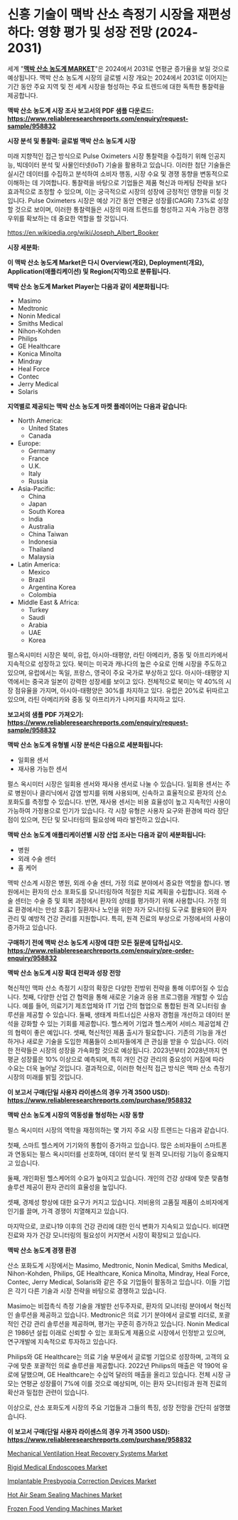 <p><h1>신흥 기술이 맥박 산소 측정기 시장을 재편성하다: 영향 평가 및 성장 전망 (2024-2031)</h1></p><p>세계 "<strong><a href="https://www.reliableresearchreports.com/pulse-oximeters-r958832?utm_campaign=106&utm_medium=8&utm_source=Github&utm_content=ia&utm_term=19102024&utm_id=pulse-oximeters">맥박 산소 농도계 MARKET</a></strong>"은 2024에서 2031로 연평균 증가율을 보일 것으로 예상됩니다. 맥박 산소 농도계 시장의 글로벌 시장 개요는 2024에서 2031로 이어지는 기간 동안 주요 지역 및 전 세계 시장을 형성하는 주요 트렌드에 대한 독특한 통찰력을 제공합니다.</p>
<p><strong>맥박 산소 농도계 시장 조사 보고서의 PDF 샘플 다운로드: <a href="https://www.reliableresearchreports.com/enquiry/request-sample/958832?utm_campaign=106&utm_medium=8&utm_source=Github&utm_content=ia&utm_term=19102024&utm_id=pulse-oximeters">https://www.reliableresearchreports.com/enquiry/request-sample/958832</a></strong></p>
<p><strong>시장 분석 및 통찰력: 글로벌 맥박 산소 농도계 시장</strong></p>
<p><p>미래 지향적인 접근 방식으로 Pulse Oximeters 시장 통찰력을 수집하기 위해 인공지능, 빅데이터 분석 및 사물인터넷(IoT) 기술을 활용하고 있습니다. 이러한 첨단 기술들은 실시간 데이터를 수집하고 분석하여 소비자 행동, 시장 수요 및 경쟁 동향을 변동적으로 이해하는 데 기여합니다. 통찰력을 바탕으로 기업들은 제품 혁신과 마케팅 전략을 보다 효과적으로 조정할 수 있으며, 이는 궁극적으로 시장의 성장에 긍정적인 영향을 미칠 것입니다. Pulse Oximeters 시장은 예상 기간 동안 연평균 성장률(CAGR) 7.3%로 성장할 것으로 보이며, 이러한 통찰력들은 시장의 미래 트렌드를 형성하고 지속 가능한 경쟁 우위를 확보하는 데 중요한 역할을 할 것입니다.</p></p>
<p><a href="%7CAUTHORITHY_DOMAIN_URL%7C?utm_campaign=106&utm_medium=8&utm_source=Github&utm_content=ia&utm_term=19102024&utm_id=pulse-oximeters">https://en.wikipedia.org/wiki/Joseph_Albert_Booker</a></p>
<p><strong>시장 세분화:</strong></p>
<p><strong>이 맥박 산소 농도계 Market은 다시 Overview(개요), Deployment(개요), Application(애플리케이션) 및 Region(지역)으로 분류됩니다.</strong></p>
<p><strong>맥박 산소 농도계 Market Player는 다음과 같이 세분화됩니다:</strong></p>
<p><ul><li>Masimo</li><li>Medtronic</li><li>Nonin Medical</li><li>Smiths Medical</li><li>Nihon-Kohden</li><li>Philips</li><li>GE Healthcare</li><li>Konica Minolta</li><li>Mindray</li><li>Heal Force</li><li>Contec</li><li>Jerry Medical</li><li>Solaris</li></ul></p>
<p><strong>지역별로 제공되는 맥박 산소 농도계 마켓 플레이어는 다음과 같습니다:</strong></p>
<p><ul>
    <li>
        North America:
        <ul>
            <li>United States</li>
            <li>Canada</li>
        </ul>
    </li>
    <li>
        Europe:
        <ul>
            <li>Germany</li>
            <li>France</li>
            <li>U.K.</li>
            <li>Italy</li>
            <li>Russia</li>
        </ul>
    </li>
    <li>
        Asia-Pacific:
        <ul>
            <li>China</li>
            <li>Japan</li>
            <li>South Korea</li>
            <li>India</li>
            <li>Australia</li>
            <li>China Taiwan</li>
            <li>Indonesia</li>
            <li>Thailand</li>
            <li>Malaysia</li>
        </ul>
    </li>
    <li>
        Latin America:
        <ul>
            <li>Mexico</li>
            <li>Brazil</li>
            <li>Argentina Korea</li>
            <li>Colombia</li>
        </ul>
    </li>
    <li>
        Middle East & Africa:
        <ul>
            <li>Turkey</li>
            <li>Saudi</li>
            <li>Arabia</li>
            <li>UAE</li>
            <li>Korea</li>
        </ul>
    </li>
    </ul></p>
<p><p>펄스옥시미터 시장은 북미, 유럽, 아시아-태평양, 라틴 아메리카, 중동 및 아프리카에서 지속적으로 성장하고 있다. 북미는 미국과 캐나다의 높은 수요로 인해 시장을 주도하고 있으며, 유럽에서는 독일, 프랑스, 영국이 주요 국가로 부상하고 있다. 아시아-태평양 지역에서는 중국과 일본이 강력한 성장세를 보이고 있다. 전체적으로 북미는 약 40%의 시장 점유율을 가지며, 아시아-태평양은 30%를 차지하고 있다. 유럽은 20%로 뒤따르고 있으며, 라틴 아메리카와 중동 및 아프리카가 나머지를 차지하고 있다.</p></p>
<p><strong>보고서의 샘플 PDF 가져오기: <a href="https://www.reliableresearchreports.com/enquiry/request-sample/958832?utm_campaign=106&utm_medium=8&utm_source=Github&utm_content=ia&utm_term=19102024&utm_id=pulse-oximeters">https://www.reliableresearchreports.com/enquiry/request-sample/958832</a></strong></p>
<p><strong>맥박 산소 농도계 유형별 시장 분석은 다음으로 세분화됩니다:</strong></p>
<p><ul><li>일회용 센서</li><li>재사용 가능한 센서</li></ul></p>
<p><p>펄스 옥시미터 시장은 일회용 센서와 재사용 센서로 나눌 수 있습니다. 일회용 센서는 주로 병원이나 클리닉에서 감염 방지를 위해 사용되며, 신속하고 효율적으로 환자의 산소 포화도를 측정할 수 있습니다. 반면, 재사용 센서는 비용 효율성이 높고 지속적인 사용이 가능하여 가정용으로 인기가 있습니다. 각 시장 유형은 사용자 요구와 환경에 따라 장단점이 있으며, 진단 및 모니터링의 필요성에 따라 발전하고 있습니다.</p></p>
<p><strong>맥박 산소 농도계 애플리케이션별 시장 산업 조사는 다음과 같이 세분화됩니다:</strong></p>
<p><ul><li>병원</li><li>외래 수술 센터</li><li>홈 케어</li></ul></p>
<p><p>맥박 산소계 시장은 병원, 외래 수술 센터, 가정 의료 분야에서 중요한 역할을 합니다. 병원에서는 환자의 산소 포화도를 모니터링하여 적절한 치료 계획을 수립합니다. 외래 수술 센터는 수술 중 및 회복 과정에서 환자의 상태를 평가하기 위해 사용합니다. 가정 의료 환경에서는 만성 호흡기 질환자나 노인을 위한 자가 모니터링 도구로 활용되어 환자 관리 및 예방적 건강 관리를 지원합니다. 특히, 원격 진료의 부상으로 가정에서의 사용이 증가하고 있습니다.</p></p>
<p><strong>구매하기 전에 맥박 산소 농도계 시장에 대한 모든 질문에 답하십시오. <a href="https://www.reliableresearchreports.com/enquiry/pre-order-enquiry/958832?utm_campaign=106&utm_medium=8&utm_source=Github&utm_content=ia&utm_term=19102024&utm_id=pulse-oximeters">https://www.reliableresearchreports.com/enquiry/pre-order-enquiry/958832</a></strong></p>
<p><strong>맥박 산소 농도계 시장 확대 전략과 성장 전망</strong></p>
<p><p>혁신적인 맥파 산소 측정기 시장의 확장은 다양한 전방위 전략을 통해 이루어질 수 있습니다. 첫째, 다양한 산업 간 협력을 통해 새로운 기술과 응용 프로그램을 개발할 수 있습니다. 예를 들어, 의료기기 제조업체와 IT 기업 간의 협업으로 통합된 원격 모니터링 솔루션을 제공할 수 있습니다. 둘째, 생태계 파트너십은 사용자 경험을 개선하고 데이터 분석을 강화할 수 있는 기회를 제공합니다. 헬스케어 기업과 헬스케어 서비스 제공업체 간의 협력이 좋은 예입니다. 셋째, 혁신적인 제품 출시가 필요합니다. 기존의 기능을 개선하거나 새로운 기술을 도입한 제품들이 소비자들에게 큰 관심을 받을 수 있습니다. 이러한 전략들은 시장의 성장을 가속화할 것으로 예상됩니다. 2023년부터 2028년까지 연평균 성장률은 10% 이상으로 예측되며, 특히 개인 건강 관리의 중요성이 커짐에 따라 수요는 더욱 늘어날 것입니다. 결과적으로, 이러한 혁신적 접근 방식은 맥파 산소 측정기 시장의 미래를 밝힐 것입니다.</p></p>
<p><strong>이 보고서 구매(단일 사용자 라이센스의 경우 가격 3500 USD): <a href="https://www.reliableresearchreports.com/purchase/958832?utm_campaign=106&utm_medium=8&utm_source=Github&utm_content=ia&utm_term=19102024&utm_id=pulse-oximeters">https://www.reliableresearchreports.com/purchase/958832</a></strong></p>
<p><strong>맥박 산소 농도계 시장의 역동성을 형성하는 시장 동향</strong></p>
<p><p>펄스 옥시미터 시장의 역학을 재정의하는 몇 가지 주요 시장 트렌드는 다음과 같습니다. </p><p>첫째, 스마트 헬스케어 기기와의 통합이 증가하고 있습니다. 많은 소비자들이 스마트폰과 연동되는 펄스 옥시미터를 선호하며, 데이터 분석 및 원격 모니터링 기능이 중요해지고 있습니다. </p><p>둘째, 개인화된 헬스케어의 수요가 높아지고 있습니다. 개인의 건강 상태에 맞춘 맞춤형 솔루션 제공이 환자 관리의 효율성을 높입니다. </p><p>셋째, 경제성 향상에 대한 요구가 커지고 있습니다. 저비용의 고품질 제품이 소비자에게 인기를 끌며, 가격 경쟁이 치열해지고 있습니다. </p><p>마지막으로, 코로나19 이후의 건강 관리에 대한 인식 변화가 지속되고 있습니다. 비대면 진료와 자가 건강 모니터링의 필요성이 커지면서 시장이 확장되고 있습니다.</p></p>
<p><strong>맥박 산소 농도계 경쟁 환경</strong></p>
<p><p>산소 포화도계 시장에서는 Masimo, Medtronic, Nonin Medical, Smiths Medical, Nihon-Kohden, Philips, GE Healthcare, Konica Minolta, Mindray, Heal Force, Contec, Jerry Medical, Solaris와 같은 주요 기업들이 활동하고 있습니다. 이들 기업은 각기 다른 기술과 시장 전략을 바탕으로 경쟁하고 있습니다.</p><p>Masimo는 비접촉식 측정 기술을 개발한 선두주자로, 환자의 모니터링 분야에서 혁신적인 솔루션을 제공하고 있습니다. Medtronic은 의료 기기 분야에서 글로벌 리더로, 포괄적인 건강 관리 솔루션을 제공하며, 평가는 꾸준히 증가하고 있습니다. Nonin Medical은 1986년 설립 이래로 신뢰할 수 있는 포화도계 제품으로 시장에서 인정받고 있으며, 연구개발에 지속적으로 투자하고 있습니다.</p><p>Philips와 GE Healthcare는 의료 기술 부문에서 글로벌 기업으로 성장하며, 고객의 요구에 맞춘 포괄적인 의료 솔루션을 제공합니다. 2022년 Philips의 매출은 약 190억 유로에 달했으며, GE Healthcare는 수십억 달러의 매출을 올리고 있습니다. 전체 시장 규모는 연평균 성장률이 7%에 이를 것으로 예상되며, 이는 환자 모니터링과 원격 진료의 확산과 밀접한 관련이 있습니다.</p><p>이상으로, 산소 포화도계 시장의 주요 기업들과 그들의 특징, 성장 전망을 간단히 설명했습니다.</p></p>
<p><strong>이 보고서 구매(단일 사용자 라이센스의 경우 가격 3500 USD): <a href="https://www.reliableresearchreports.com/purchase/958832?utm_campaign=106&utm_medium=8&utm_source=Github&utm_content=ia&utm_term=19102024&utm_id=pulse-oximeters">https://www.reliableresearchreports.com/purchase/958832</a></strong></p>
<p><p><a href="https://issuu.com/reportprime-2/docs/mechanical-ventilation-heat-recover_5a64d89cc5b472?utm_campaign=106&utm_medium=8&utm_source=Github&utm_content=ia&utm_term=19102024&utm_id=pulse-oximeters">Mechanical Ventilation Heat Recovery Systems Market</a></p><p><a href="https://github.com/aiko92han/Market-Research-Report-List-1/blob/main/rigid-medical-endoscopes-market.md?utm_campaign=106&utm_medium=8&utm_source=Github&utm_content=ia&utm_term=19102024&utm_id=pulse-oximeters">Rigid Medical Endoscopes Market</a></p><p><a href="https://github.com/michaelhall412/Market-Research-Report-List-1/blob/main/implantable-presbyopia-correction-devices-market.md?utm_campaign=106&utm_medium=8&utm_source=Github&utm_content=ia&utm_term=19102024&utm_id=pulse-oximeters">Implantable Presbyopia Correction Devices Market</a></p><p><a href="https://www.linkedin.com/pulse/global-hot-air-seam-sealing-machines-market-opportunities-challenges2024-lazff?utm_campaign=106&utm_medium=8&utm_source=Github&utm_content=ia&utm_term=19102024&utm_id=pulse-oximeters">Hot Air Seam Sealing Machines Market</a></p><p><a href="https://www.linkedin.com/pulse/analyzing-frozen-food-vending-machines-market-dynamics-growth-ybvbf?utm_campaign=106&utm_medium=8&utm_source=Github&utm_content=ia&utm_term=19102024&utm_id=pulse-oximeters">Frozen Food Vending Machines Market</a></p></p>